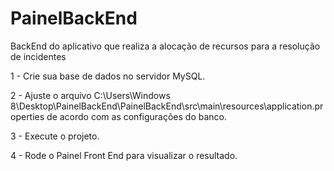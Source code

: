 # PainelBackEnd
BackEnd do aplicativo que realiza a alocação de recursos para a resolução de incidentes

1 - Crie sua base de dados no servidor MySQL.

2 - Ajuste o arquivo C:\Users\Windows 8\Desktop\PainelBackEnd\PainelBackEnd\src\main\resources\application.properties de acordo com as configurações do banco.

3 - Execute o projeto.

4 - Rode o Painel Front End para visualizar o resultado.

